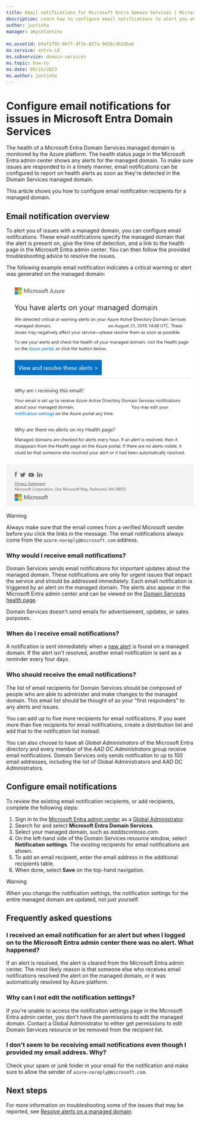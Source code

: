 ```yaml
---
title: Email notifications for Microsoft Entra Domain Services | Microsoft Docs
description: Learn how to configure email notifications to alert you about issues in a Microsoft Entra Domain Services managed domain
author: justinha
manager: amycolannino

ms.assetid: b9af1792-0b7f-4f3e-827a-9426cdb33ba6
ms.service: entra-id
ms.subservice: domain-services
ms.topic: how-to
ms.date: 09/15/2023
ms.author: justinha
---
```

# Configure email notifications for issues in Microsoft Entra Domain Services

The health of a Microsoft Entra Domain Services managed domain is monitored by the Azure platform. The health status page in the Microsoft Entra admin center shows any alerts for the managed domain. To make sure issues are responded to in a timely manner, email notifications can be configured to report on health alerts as soon as they're detected in the Domain Services managed domain.

This article shows you how to configure email notification recipients for a managed domain.

## Email notification overview

To alert you of issues with a managed domain, you can configure email notifications. These email notifications specify the managed domain that the alert is present on, give the time of detection, and a link to the health page in the Microsoft Entra admin center. You can then follow the provided troubleshooting advice to resolve the issues.

The following example email notification indicates a critical warning or alert was generated on the managed domain:

![Example email notification](./media/entra-domain-services-alerts/email-alert.png)

> [!WARNING]
> Always make sure that the email comes from a verified Microsoft sender before you click the links in the message. The email notifications always come from the `azure-noreply@microsoft.com` address.

### Why would I receive email notifications?

Domain Services sends email notifications for important updates about the managed domain. These notifications are only for urgent issues that impact the service and should be addressed immediately. Each email notification is triggered by an alert on the managed domain. The alerts also appear in the Microsoft Entra admin center and can be viewed on the [Domain Services health page][check-health].

Domain Services doesn't send emails for advertisement, updates, or sales purposes.

### When do I receive email notifications?

A notification is sent immediately when a [new alert][troubleshoot-alerts] is found on a managed domain. If the alert isn't resolved, another email notification is sent as a reminder every four days.

### Who should receive the email notifications?

The list of email recipients for Domain Services should be composed of people who are able to administer and make changes to the managed domain. This email list should be thought of as your "first responders" to any alerts and issues.

You can add up to five more recipients for email notifications. If you want more than five recipients for email notifications, create a distribution list and add that to the notification list instead.

You can also choose to have all *Global Administrators* of the Microsoft Entra directory and every member of the *AAD DC Administrators* group receive email notifications. Domain Services only sends notification to up to 100 email addresses, including the list of Global Administrators and AAD DC Administrators.

## Configure email notifications

To review the existing email notification recipients, or add recipients, complete the following steps:

1. Sign in to the [Microsoft Entra admin center](https://entra.microsoft.com) as a [Global Administrator](/azure/active-directory/roles/permissions-reference#authentication-policy-administrator).
1. Search for and select **Microsoft Entra Domain Services**.
1. Select your managed domain, such as *aaddscontoso.com*.
1. On the left-hand side of the Domain Services resource window, select **Notification settings**. The existing recipients for email notifications are shown.
1. To add an email recipient, enter the email address in the additional recipients table.
1. When done, select **Save** on the top-hand navigation.

> [!WARNING]
> When you change the notification settings, the notification settings for the entire managed domain are updated, not just yourself.

## Frequently asked questions

### I received an email notification for an alert but when I logged on to the Microsoft Entra admin center there was no alert. What happened?

If an alert is resolved, the alert is cleared from the Microsoft Entra admin center. The most likely reason is that someone else who receives email notifications resolved the alert on the managed domain, or it was automatically resolved by Azure platform.

### Why can I not edit the notification settings?

If you're unable to access the notification settings page in the Microsoft Entra admin center, you don't have the permissions to edit the managed domain. Contact a Global Administrator to either get permissions to edit Domain Services resource or be removed from the recipient list.

### I don't seem to be receiving email notifications even though I provided my email address. Why?

Check your spam or junk folder in your email for the notification and make sure to allow the sender of `azure-noreply@microsoft.com`.

## Next steps

For more information on troubleshooting some of the issues that may be reported, see [Resolve alerts on a managed domain][troubleshoot-alerts].

<!-- INTERNAL LINKS -->
[check-health]: check-health.md
[troubleshoot-alerts]: troubleshoot-alerts.md
